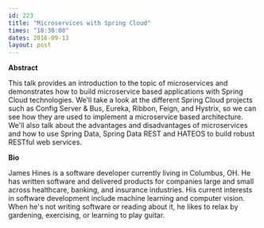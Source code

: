 ```yaml
---
id: 223
title: "Microservices with Spring Cloud"
times: "18:30:00"
dates: 2016-09-13
layout: post
---
```

 **Abstract**

This talk provides an introduction to the topic of microservices and demonstrates how to build microservice based applications with Spring Cloud technologies. We'll take a look at the different Spring Cloud projects such as Config Server & Bus, Eureka, Ribbon, Feign, and Hystrix, so we can see how they are used to implement a microservice based architecture. We'll also talk about the advantages and disadvantages of microservices and how to use Spring Data, Spring Data REST and HATEOS to build robust RESTful web services.  

**Bio**

James Hines is a software developer currently living in Columbus, OH. He has written software and delivered products for companies large and small across healthcare, banking, and insurance industries. His current interests in software development include machine learning and computer vision. When he's not writing software or reading about it, he likes to relax by gardening, exercising, or learning to play guitar.

